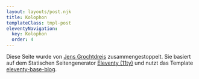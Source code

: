 ```yaml
---
layout: layouts/post.njk
title: Kolophon
templateClass: tmpl-post
eleventyNavigation:
  key: Kolophon
  order: 4
---
```


Diese Seite wurde von [Jens Grochtdreis](https://grochtdreis.de) zusammengestoppelt.
Sie basiert auf dem Statischen Seitengenerator [Eleventy (11ty)](https://11ty.dev) und nutzt das Template  [eleventy-base-blog](https://eleventy-base-blog.netlify.com/).
